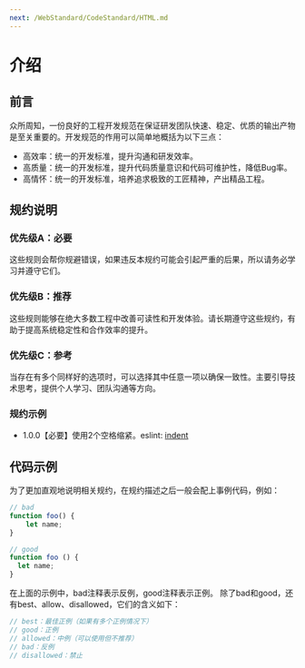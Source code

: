 ```yaml
---
next: /WebStandard/CodeStandard/HTML.md
---
```


# 介绍

## 前言

众所周知，一份良好的工程开发规范在保证研发团队快速、稳定、优质的输出产物是至关重要的。开发规范的作用可以简单地概括为以下三点：

- 高效率：统一的开发标准，提升沟通和研发效率。
- 高质量：统一的开发标准，提升代码质量意识和代码可维护性，降低Bug率。
- 高情怀：统一的开发标准，培养追求极致的工匠精神，产出精品工程。

## 规约说明
### 优先级A：必要

这些规则会帮你规避错误，如果违反本规约可能会引起严重的后果，所以请务必学习并遵守它们。

### 优先级B：推荐

这些规则能够在绝大多数工程中改善可读性和开发体验。请长期遵守这些规约，有助于提高系统稳定性和合作效率的提升。

### 优先级C：参考

当存在有多个同样好的选项时，可以选择其中任意一项以确保一致性。主要引导技术思考，提供个人学习、团队沟通等方向。

### 规约示例

- 1.0.0【必要】使用2个空格缩紧。eslint: [indent](https://eslint.org/docs/rules/indent?spm=a2o8t.11089562.0.0.27e066546R0xEv)

## 代码示例

为了更加直观地说明相关规约，在规约描述之后一般会配上事例代码，例如：

```javascript
// bad
function foo() {
    let name;
}

// good
function foo () {
  let name;
}
```
在上面的示例中，bad注释表示反例，good注释表示正例。
除了bad和good，还有best、allow、disallowed，它们的含义如下：

```javascript
// best：最佳正例（如果有多个正例情况下）
// good：正例
// allowed：中例（可以使用但不推荐）
// bad：反例
// disallowed：禁止
```



